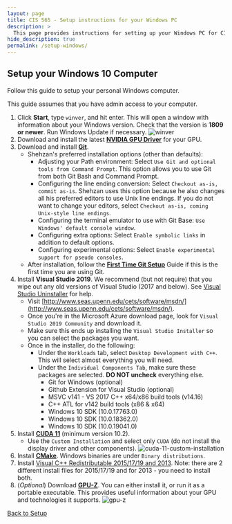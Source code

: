 ```yaml
---
layout: page
title: CIS 565 - Setup instructions for your Windows PC
description: >
  This page provides instructions for setting up your Windows PC for CIS 565
hide_description: true
permalink: /setup-windows/
---
```


## Setup your Windows 10 Computer

Follow this guide to setup your personal Windows computer.

This guide assumes that you have admin access to your computer.

1. Click **Start**, type `winver`, and hit enter. This will open a window with information about your Windows version. Check that the version is **1809 or newer**. Run Windows Update if necessary.
    ![winver](/assets/images/screenshots/winver.jpg)
2. Download and install the latest [**NVIDIA GPU Driver**](https://www.nvidia.com/download/index.aspx?lang=en-us) for your GPU.
3. Download and install [**Git**](https://git-scm.com/download/win).
    * Shehzan's preferred installation options (other than defaults):
        * Adjusting your Path environment: Select `Use Git and optional tools from Command Prompt`. This option allows you to use Git from both Git Bash and Command Prompt.
        * Configuring the line ending conversion: Select `Checkout as-is, commit as-is`. Shehzan uses this option because he also changes all his preferred editors to use Unix line endings. If you do not want to change your editors, select `Checkout as-is, coming Unix-style line endings`.
        * Configuring the terminal emulator to use with Git Base: `Use Windows' default console window`.
        * Configuring extra options: Select `Enable symbolic links` in addition to default options.
        * Configuring experimental options: Select `Enable experimental support for pseudo consoles`.
    * After installation, follow the [**First Time Git Setup**](https://git-scm.com/book/en/v2/Getting-Started-First-Time-Git-Setup) Guide if this is the first time you are using Git.
4. Install **Visual Studio 2019**. We recommend (but not require) that you wipe out any old versions of Visual Studio (2017 and below). See [Visual Studio Uninstaller](https://github.com/Microsoft/VisualStudioUninstaller/releases) for help.
    * Visit [http://www.seas.upenn.edu/cets/software/msdn/](http://www.seas.upenn.edu/cets/software/msdn/).
    * Once you're in the Microsoft Azure download page, look for `Visual Studio 2019 Community` and download it.
    * Make sure this ends up installing the `Visual Studio Installer` so you can select the packages you want.
    * Once in the installer, do the following:
        * Under the `Workloads` tab, select `Desktop Development with C++`. This will select almost everything you will need.
        * Under the `Individual Components Tab`, make sure these packages are selected. **DO NOT uncheck** everything else.
            * Git for Windows (optional)
            * Github Extension for Visual Studio (optional)
            * MSVC v141 - VS 2017 C++ x64/x86 build tools (v14.16)
            * C++ ATL for v142 build tools (x86 & x64)
            * Windows 10 SDK (10.0.17763.0)
            * Windows 10 SDK (10.0.18362.0)
            * Windows 10 SDK (10.0.19041.0)
5. Install [**CUDA 11**](https://developer.nvidia.com/cuda-downloads) (minimum version 10.2).
    * Use the `Custom Installation` and select only `CUDA` (do not install the display driver and other components).
    ![cuda-11-custom-installation](/assets/images/screenshots/cuda-11-custom-installation.jpg)
6. Install [**CMake**](http://www.cmake.org/download/). Windows binaries are under `Binary distributions`.
7. Install [Visual C++ Redistributable 2015/17/19 and 2013](https://support.microsoft.com/en-us/help/2977003/the-latest-supported-visual-c-downloads). Note: there are 2 different install files for 2015/17/19 and for 2013 - you need to install both.
8. (_Optional_) Download [**GPU-Z**](https://www.techpowerup.com/download/techpowerup-gpu-z/). You can either install it, or run it as a portable executable. This provides useful information about your GPU and technologies it supports.
    ![gpu-z](/assets/images/screenshots/gpu-z.jpg)

[Back to Setup](/setup/)